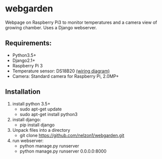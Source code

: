 # webgarden
Webpage on Raspberry Pi3 to monitor temperatures and a camera view of growing chamber. Uses a Django webserver.

## Requirements: 
* Python3.5+
* Django2.1+
* Raspberry Pi 3
* Temperature sensor: DS18B20 [(wiring diagram)](https://www.14core.com/wp-content/uploads/2015/11/Single-DS18B20-Temperature-Sensor-Wiring-diagram-Wired.jpg)
* Camera: Standard camera for Raspberry Pi, 2.0MP+
              
## Installation
1. install python 3.5+
    *   sudo apt-get update
    *   sudo apt-get install python3
2. install django:
    *   pip install django
3. Unpack files into a directory
    *   git clone https://github.com/nelzon1/webgarden.git
4. run webserver:
    *   python manage.py runserver
    *   python manage.py runserver 0.0.0.0:8000
